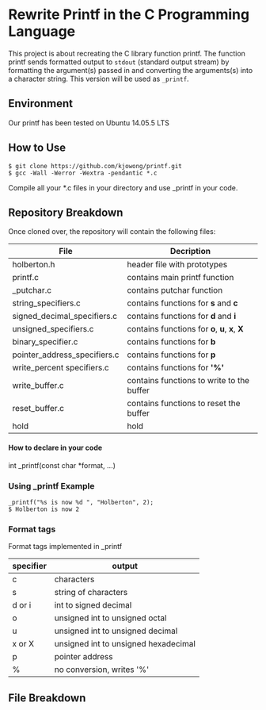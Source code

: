 # Rewrite Printf in the C Programming Language

This project is about recreating the C library function printf. The function printf sends formatted output to `stdout` (standard output stream) by formatting the argument(s) passed in and converting the arguments(s) into a character string. This version will be used as `_printf`.
## Environment
Our printf has been tested on Ubuntu 14.05.5 LTS

## How to Use
```
$ git clone https://github.com/kjowong/printf.git
$ gcc -Wall -Werror -Wextra -pendantic *.c
```
Compile all your *.c files in your directory and use _printf in your code.

## Repository Breakdown
Once cloned over, the repository will contain the following files:

|   **File**    |  **Decription**                       |
|---------------|---------------------------------------|
| holberton.h   | header file with prototypes           |
| printf.c      | contains main printf function         |
| _putchar.c     | contains putchar function             |
| string_specifiers.c | contains functions for **s** and **c** |
| signed_decimal_specifiers.c | contains functions for **d** and **i** |
| unsigned_specifiers.c | contains functions for **o**, **u**, **x**, **X** |
| binary_specifier.c     | contains functions for **b**|
| pointer_address_specifiers.c | contains functions for **p** |
| write_percent specifiers.c | contains functions for **'%'** |
| write_buffer.c     | contains functions to write to the buffer |
| reset_buffer.c     | contains functions to reset the buffer |
| hold     | hold             |

#### How to declare in your code
int _printf(const char *format, ...)

### Using _printf Example
```
_printf("%s is now %d ", "Holberton", 2);
$ Holberton is now 2 
```
### Format tags
Format tags implemented in _printf

| **specifier** | **output**                            |
|---------------|---------------------------------------|
| c             | characters                            |
| s             | string of characters                  |
| d or i        | int to signed decimal                 |
| o             | unsigned int to unsigned octal        |
| u             | unsigned int to unsigned decimal      |
| x or X        | unsigned int to unsigned hexadecimal  |
| p             | pointer address                       |
| %             | no conversion, writes '%'             |

## File Breakdown 
### 
